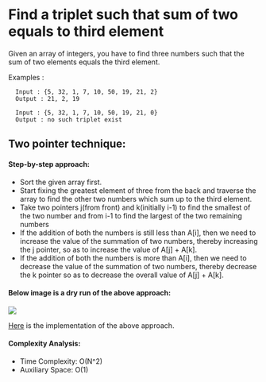 # Find a triplet such that sum of two equals to third element

Given an array of integers, you have to find three numbers such that the sum of two elements equals the third element.

Examples :

```
  Input : {5, 32, 1, 7, 10, 50, 19, 21, 2}
  Output : 21, 2, 19

  Input : {5, 32, 1, 7, 10, 50, 19, 21, 0}
  Output : no such triplet exist  
```

## Two pointer technique:

#### Step-by-step approach:

- Sort the given array first.
- Start fixing the greatest element of three from the back and traverse the array to find the other two numbers which sum up to the third element.
- Take two pointers j(from front) and k(initially i-1) to find the smallest of the two number and from i-1 to find the largest of the two remaining
  numbers
- If the addition of both the numbers is still less than A[i], then we need to increase the value of the summation of two numbers, thereby increasing
  the j pointer, so as to increase the value of A[j] + A[k].
- If the addition of both the numbers is more than A[i], then we need to decrease the value of the summation of two numbers, thereby decrease the k
  pointer so as to decrease the overall value of A[j] + A[k].

#### Below image is a dry run of the above approach:

![](https://media.geeksforgeeks.org/wp-content/cdn-uploads/20190620135416/Find-a-triplet-such-that-sum-of-two-equals-to-third-element.png)

[Here](Two-pointer.example.ts) is the implementation of the above approach.

#### Complexity Analysis:
- Time Complexity: O(N^2)
- Auxiliary Space: O(1)
